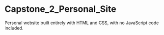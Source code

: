 # Capstone_2_Personal_Site
Personal website built entirely with HTML and CSS, with no JavaScript code included.

